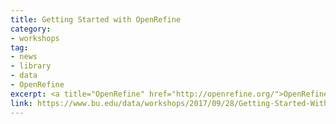 ```yaml
---
title: Getting Started with OpenRefine
category:
- workshops
tag: 
- news
- library
- data
- OpenRefine
excerpt: <a title="OpenRefine" href="http://openrefine.org/">OpenRefine</a> (originally Google Refine) is a free, open source tool with powerful features to help you clean and transform your data. Following Data Carpentry's <a title="OpenRefine Lesson" href="http://www.datacarpentry.org/OpenRefine-ecology-lesson/">OpenRefine lesson</a> this introduction to Open Refine will cover&colon; <br><br> + What OpenRefine is and why you should use it <br> + OpenRefine's major features <br> + How to launch OpenRefine and create a project <br> + How to facet, filter, and sort data  <br><br>Attendees will need to bring their own laptop in order to fully participate. This is the first part of a two part series. <strong>Please arrive with OpenRefine already installed!</strong> <br><br> Installation guides and "office hours" for installation assistance will be provided after registration. <br><br> Date&colon; Sept. 28, 2017 <br> Location&colon; Mugar Library Estin Room (302) <br>Time&colon; 12:30-1:30<br><br> <a class="btn-lg btn-success" role="button" href="https://forms.office.com/Pages/ResponsePage.aspx?id=zDJ91SHBj0iwe9_nBWgMcZ065r6Cdk5BvRcFWPtpp_ZUNEdPQkFEN0RVREc1MURBV0dIVTZBR0RaVC4u">Register</a>
link: https://www.bu.edu/data/workshops/2017/09/28/Getting-Started-With-Open-Refine.html
---
```


